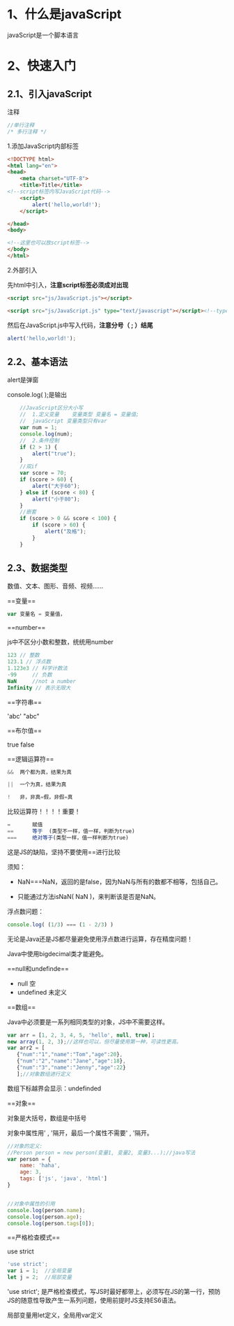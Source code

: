 # 1、什么是javaScript

javaScript是一个脚本语言

# 2、快速入门

## 2.1、引入javaScript

注释

```javascript
//单行注释
/* 多行注释 */
```



1.添加JavaScript内部标签

```html
<!DOCTYPE html>
<html lang="en">
<head>
    <meta charset="UTF-8">
    <title>Title</title>
<!--script标签内写JavaScript代码-->
    <script>
        alert('hello,world!');
    </script>

</head>
<body>

<!--这里也可以放script标签-->
</body>
</html>
```

2.外部引入

先html中引入，**注意script标签必须成对出现**

```html
<script src="js/JavaScript.js"></script>

<script src="js/JavaScript.js" type="text/javascript"></script><!--type属性可写可不写-->
```

然后在JavaScript.js中写入代码，**注意分号（ ; ）结尾**

```javascript
alert('hello,world!');
```

## 2.2、基本语法

alert是弹窗

console.log( );是输出

```javascript
    //JavaScript区分大小写
    //  1.定义变量    变量类型 变量名 = 变量值;
    //  javaScript 变量类型只有var
    var num = 1;
    console.log(num);
    //  2.条件控制
    if (2 > 1) {
        alert("true");
    }
    //双if
    var score = 70;
    if (score > 60) {
        alert("大于60");
    } else if (score < 80) {
        alert("小于80");
    }
    //嵌套
    if (score > 0 && score < 100) {
        if (score > 60) {
            alert("及格");
        }
    }
```

## 2.3、数据类型

数值、文本、图形、音频、视频......

==变量==

```javascript
var 变量名 = 变量值，
```





==number==

js中不区分小数和整数，统统用number

```javascript
123 // 整数
123.1 // 浮点数
1.123e3 // 科学计数法
-99		// 负数
NaN		//not a number
Infinity // 表示无限大
```



==字符串==

'abc'	"abc"



==布尔值==

true	false



==逻辑运算符==

```javascript
&&	两个都为真，结果为真

||	一个为真，结果为真

!	非，非真=假，非假=真
```



比较运算符！！！！重要！

```javascript
=		赋值
==		等于	(类型不一样，值一样，判断为true)
=== 	绝对等于(类型一样，值一样判断为true)
```

这是JS的缺陷，坚持不要使用==进行比较

须知：

- NaN===NaN，返回的是false，因为NaN与所有的数都不相等，包括自己。

- 只能通过方法isNaN( NaN )，来判断该是否是NaN。

  

浮点数问题：

```javascript
console.log( (1/3) === (1 - 2/3) )
```

无论是Java还是JS都尽量避免使用浮点数进行运算，存在精度问题！

Java中使用bigdecimal类才能避免。



==null和undefinde==

- null 空
- undefined 未定义



==数组==

Java中必须要是一系列相同类型的对象，JS中不需要这样。

```javascript
var arr = [1, 2, 3, 4, 5, 'hello', null, true]；
new array(1, 2, 3);//这样也可以，但尽量使用第一种，可读性更高。
var arr2 = [
   {"num":"1","name":"Tom","age":20},
   {"num":"2","name":"Jane","age":18},
   {"num":"3","name":"Jenny","age":22}
   ];//对象数组进行定义
```

数组下标越界会显示：undefinded



==对象==

对象是大括号，数组是中括号

对象中属性用' , '隔开，最后一个属性不需要' , '隔开。

```javascript
//对象的定义:
//Person person = new person(变量1, 变量2, 变量3...);//java写法
var person = {
    name: 'haha',
    age: 3,
    tags: ['js', 'java', 'html']
}


//对象中属性的引用
console.log(person.name);
console.log(person.age);
console.log(person.tags[0]);
```



==严格检查模式==

use strict

```javascript
'use strict';
var i = 1;	//全局变量
let j = 2;	//局部变量
```

'use strict';	是严格检查模式，写JS时最好都带上，必须写在JS的第一行，预防JS的随意性导致产生一系列问题，使用前提时JS支持ES6语法。

局部变量用let定义，全局用var定义
